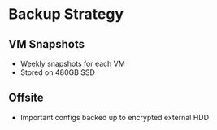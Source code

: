 # Backup Strategy

## VM Snapshots
- Weekly snapshots for each VM
- Stored on 480GB SSD

## Offsite
- Important configs backed up to encrypted external HDD
